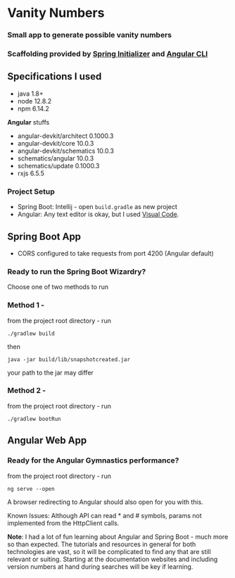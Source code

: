 # Vanity Numbers
### Small app to generate possible vanity numbers
### Scaffolding provided by [Spring Initializer](https://start.spring.io/) and [Angular CLI](https://cli.angular.io/)

## Specifications I used 
* java 1.8+
* node 12.8.2
* npm 6.14.2

**Angular** stuffs
* angular-devkit/architect    0.1000.3    
* angular-devkit/core         10.0.3
* angular-devkit/schematics   10.0.3
* schematics/angular          10.0.3
* schematics/update           0.1000.3
* rxjs                         6.5.5

### Project Setup
* Spring Boot: Intellij - open `build.gradle` as new project
* Angular: Any text editor is okay, but I used [Visual Code](https://code.visualstudio.com/).

## **Spring Boot App**
* CORS configured to take requests from port 4200 (Angular default)
### **Ready to run the Spring Boot Wizardry?**
Choose one of two methods to run
### Method 1 - 
from the project root directory - run 

```./gradlew build```

then 

```java -jar build/lib/snapshotcreated.jar``` 

your path to the jar may differ

### Method 2 - 
from the project root directory - run 

```./gradlew bootRun```

## **Angular Web App**
### **Ready for the Angular Gymnastics performance?**
from the project root directory - run

```ng serve --open```

A browser redirecting to Angular should also open for you with this.

Known Issues:
Although API can read * and # symbols, params not implemented from the HttpClient calls.

**Note**:
I had a lot of fun learning about Angular and Spring Boot - much more so than expected. The tutorials and resources in general for both technologies are vast, so it will be complicated to find any that are still relevant or suiting. Starting at the documentation websites and including version numbers at hand during searches will be key if learning.
